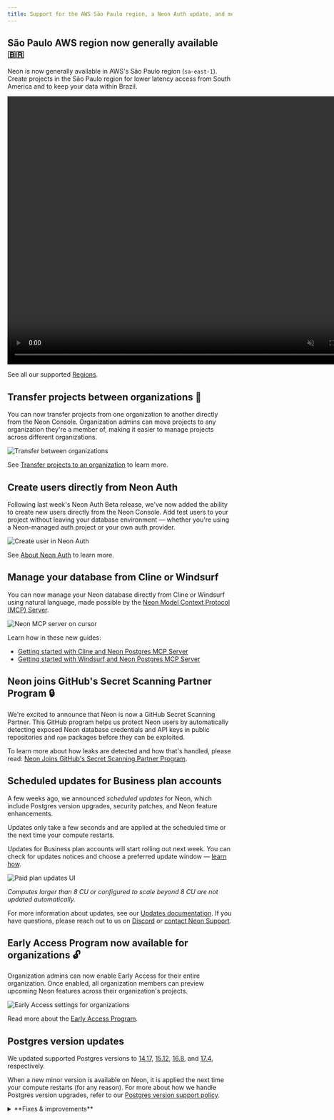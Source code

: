 ```yaml
---
title: Support for the AWS São Paulo region, a Neon Auth update, and more
---
```


## São Paulo AWS region now generally available 🇧🇷

Neon is now generally available in AWS's São Paulo region (`sa-east-1`). Create projects in the São Paulo region for lower latency access from South America and to keep your data within Brazil.

<video autoPlay playsInline muted loop width="800" height="600">
  <source type="video/mp4" src="/docs/relnotes/deploy-sao-paulo.mp4"/>
</video>

See all our supported [Regions](/docs/introduction/regions).

## Transfer projects between organizations 🔄

You can now transfer projects from one organization to another directly from the Neon Console. Organization admins can move projects to any organization they're a member of, making it easier to manage projects across different organizations.

![Transfer between organizations](/docs/relnotes/org_transfer.png)

See [Transfer projects to an organization](/docs/manage/orgs-project-transfer) to learn more.

## Create users directly from Neon Auth

Following last week's Neon Auth Beta release, we've now added the ability to create new users directly from the Neon Console. Add test users to your project without leaving your database environment — whether you're using a Neon-managed auth project or your own auth provider.

![Create user in Neon Auth](/docs/guides/neon_auth_create_user.png)

See [About Neon Auth](/docs/guides/neon-auth) to learn more.

## Manage your database from Cline or Windsurf

You can now manage your Neon database directly from Cline or Windsurf using natural language, made possible by the [Neon Model Context Protocol (MCP) Server](https://github.com/neondatabase/mcp-server-neon).

![Neon MCP server on cursor](/docs/relnotes/neon_cline.png)

Learn how in these new guides:

- [Getting started with Cline and Neon Postgres MCP Server](https://neon.tech/guides/cline-mcp-neon)
- [Getting started with Windsurf and Neon Postgres MCP Server](https://neon.tech/guides/windsurf-mcp-neon)

## Neon joins GitHub's Secret Scanning Partner Program 🔒

We're excited to announce that Neon is now a GitHub Secret Scanning Partner. This GitHub program helps us protect Neon users by automatically detecting exposed Neon database credentials and API keys in public repositories and `npm` packages before they can be exploited.

To learn more about how leaks are detected and how that's handled, please read: [Neon Joins GitHub's Secret Scanning Partner Program](tbd).

## Scheduled updates for Business plan accounts

A few weeks ago, we announced _scheduled updates_ for Neon, which include Postgres version upgrades, security patches, and Neon feature enhancements.

Updates only take a few seconds and are applied at the scheduled time or the next time your compute restarts.

Updates for Business plan accounts will start rolling out next week. You can check for updates notices and choose a preferred update window — [learn how](/docs/manage/updates#updates-on-paid-plans).

![Paid plan updates UI](/docs/manage/paid_plan_updates.png)

_Computes larger than 8 CU or configured to scale beyond 8 CU are not updated automatically._

For more information about updates, see our [Updates documentation](/docs/manage/updates). If you have questions, please reach out to us on [Discord](https://discord.gg/92vNTzKDGp) or [contact Neon Support](https://console.neon.tech/app/projects?modal=support).

## Early Access Program now available for organizations 🔓

Organization admins can now enable Early Access for their entire organization. Once enabled, all organization members can preview upcoming Neon features across their organization's projects.

![Early Access settings for organizations](/docs/relnotes/org_early_acces.png)

Read more about the [Early Access Program](/docs/introduction/roadmap#join-the-neon-early-access-program).

## Postgres version updates

We updated supported Postgres versions to [14.17](https://www.postgresql.org/docs/release/14.17/), [15.12](https://www.postgresql.org/docs/release/15.12/), [16.8](https://www.postgresql.org/docs/release/16.8/), and [17.4](https://www.postgresql.org/docs/release/17.4/), respectively.

When a new minor version is available on Neon, it is applied the next time your compute restarts (for any reason). For more about how we handle Postgres version upgrades, refer to our [Postgres version support policy](/docs/postgresql/postgres-version-policy).

<details>

<summary>**Fixes & improvements**</summary>

- **Neon Console**

  - Restricted Neon Auth installation and removal to organization admins only

- **Drizzle Studio update**

  We updated the Drizzle Studio integration that powers the **Tables** page in the Neon Console to version 1.0.15. For the latest improvements and fixes, see the [Neon Drizzle Studio Integration Changelog](https://github.com/neondatabase/neon-drizzle-studio-changelog/blob/main/CHANGELOG.md).

- **API Updates**

  - Updated the `@neondatabase/api-client` package to include Neon Auth API endpoints

- **Neon serverless driver**

  - Updated dependencies in the [Neon serverless driver](/docs/serverless/serverless-driver) to address security advisories. If you use the driver in your applications, we recommend updating it to the latest version.

- **Fixes**
  - Fixed performance issues with database and role operations by preventing duplicate API requests
  - Improved the **Restore** UI to preserve your selections when switching between restore options
  - Fixed an issue where connection strings could show the `postgres` role instead of Neon's `neondb_owner` when working with migrated databases

</details>
